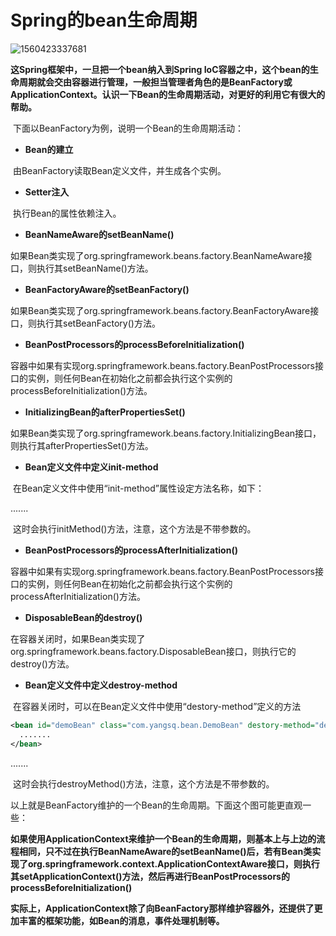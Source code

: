 # Spring的bean生命周期

![1560423337681](C:\Users\mayn\AppData\Roaming\Typora\typora-user-images\1560423337681.png)

  **这Spring框架中，一旦把一个bean纳入到Spring IoC容器之中，这个bean的生命周期就会交由容器进行管理，一般担当管理者角色的是BeanFactory或ApplicationContext。认识一下Bean的生命周期活动，对更好的利用它有很大的帮助。**

​    下面以BeanFactory为例，说明一个Bean的生命周期活动：

- **Bean的建立**

​      由BeanFactory读取Bean定义文件，并生成各个实例。

- **Setter注入**

​      执行Bean的属性依赖注入。

- **BeanNameAware的setBeanName()**

​      如果Bean类实现了org.springframework.beans.factory.BeanNameAware接口，则执行其setBeanName()方法。

- **BeanFactoryAware的setBeanFactory()**

​      如果Bean类实现了org.springframework.beans.factory.BeanFactoryAware接口，则执行其setBeanFactory()方法。

- **BeanPostProcessors的processBeforeInitialization()**

​      容器中如果有实现org.springframework.beans.factory.BeanPostProcessors接口的实例，则任何Bean在初始化之前都会执行这个实例的processBeforeInitialization()方法。

- **InitializingBean的afterPropertiesSet()**

​      如果Bean类实现了org.springframework.beans.factory.InitializingBean接口，则执行其afterPropertiesSet()方法。

- **Bean定义文件中定义init-method**

​      在Bean定义文件中使用“init-method”属性设定方法名称，如下：

<bean id="demoBean" class="com.yangsq.bean.DemoBean" init-method="initMethod">   .......  </bean>

​      这时会执行initMethod()方法，注意，这个方法是不带参数的。

- **BeanPostProcessors的processAfterInitialization()**

​      容器中如果有实现org.springframework.beans.factory.BeanPostProcessors接口的实例，则任何Bean在初始化之前都会执行这个实例的processAfterInitialization()方法。

- **DisposableBean的destroy()**

​      在容器关闭时，如果Bean类实现了org.springframework.beans.factory.DisposableBean接口，则执行它的destroy()方法。

- **Bean定义文件中定义destroy-method**

​      在容器关闭时，可以在Bean定义文件中使用“destory-method”定义的方法

```xml
<bean id="demoBean" class="com.yangsq.bean.DemoBean" destory-method="destroyMethod">
  .......
</bean>
```

<bean id="demoBean" class="com.yangsq.bean.DemoBean" destory-method="destroyMethod">   ....... </bean>

​    这时会执行destroyMethod()方法，注意，这个方法是不带参数的。

   以上就是BeanFactory维护的一个Bean的生命周期。下面这个图可能更直观一些：

 **如果使用ApplicationContext来维护一个Bean的生命周期，则基本上与上边的流程相同，只不过在执行BeanNameAware的setBeanName()后，若有Bean类实现了org.springframework.context.ApplicationContextAware接口，则执行其setApplicationContext()方法，然后再进行BeanPostProcessors的processBeforeInitialization()**

   **实际上，ApplicationContext除了向BeanFactory那样维护容器外，还提供了更加丰富的框架功能，如Bean的消息，事件处理机制等。**